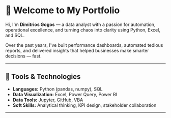 # 👋 Welcome to My Portfolio

Hi, I'm **Dimitrios Gogos** — a data analyst with a passion for automation, operational excellence, and turning chaos into clarity using Python, Excel, and SQL.

Over the past years, I've built performance dashboards, automated tedious reports, and delivered insights that helped businesses make smarter decisions — fast.

---

## 🧰 Tools & Technologies

- **Languages:** Python (pandas, numpy), SQL
- **Data Visualization:** Excel, Power Query, Power BI
- **Data Tools:** Jupyter, GitHub, VBA
- **Soft Skills:** Analytical thinking, KPI design, stakeholder collaboration

---
